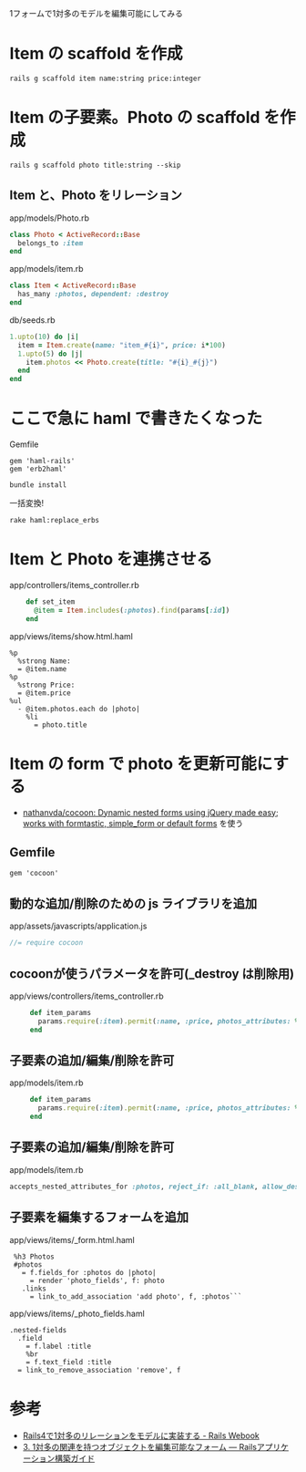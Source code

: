 1フォームで1対多のモデルを編集可能にしてみる

# Item の scaffold を作成

```
rails g scaffold item name:string price:integer
```

# Item の子要素。Photo の scaffold を作成

```
rails g scaffold photo title:string --skip
```

## Item と、Photo をリレーション

app/models/Photo.rb

```ruby
class Photo < ActiveRecord::Base
  belongs_to :item
end
```

app/models/item.rb

```ruby
class Item < ActiveRecord::Base
  has_many :photos, dependent: :destroy
end
```

db/seeds.rb

```ruby
1.upto(10) do |i|
  item = Item.create(name: "item_#{i}", price: i*100)
  1.upto(5) do |j|
    item.photos << Photo.create(title: "#{i}_#{j}")
  end
end
```

# ここで急に haml で書きたくなった

Gemfile

```
gem 'haml-rails'
gem 'erb2haml'
```

```
bundle install
```

一括変換!

```
rake haml:replace_erbs
```

# Item と Photo を連携させる

app/controllers/items_controller.rb

```ruby
    def set_item
      @item = Item.includes(:photos).find(params[:id])
    end
```

app/views/items/show.html.haml

```haml
%p
  %strong Name:
  = @item.name
%p
  %strong Price:
  = @item.price
%ul
  - @item.photos.each do |photo|
    %li
      = photo.title
```

# Item の form で photo を更新可能にする

- [nathanvda/cocoon: Dynamic nested forms using jQuery made easy; works with formtastic, simple_form or default forms](https://github.com/nathanvda/cocoon) を使う

##  Gemfile

```Gemfile
gem 'cocoon'
```

## 動的な追加/削除のための js ライブラリを追加

app/assets/javascripts/application.js

```javascript
//= require cocoon
```

## cocoonが使うパラメータを許可(_destroy は削除用)

app/views/controllers/items_controller.rb

```ruby
     def item_params
       params.require(:item).permit(:name, :price, photos_attributes: %i[id title _destroy])
     end
```

## 子要素の追加/編集/削除を許可

app/models/item.rb


```ruby
     def item_params
       params.require(:item).permit(:name, :price, photos_attributes: %i[id title _destroy])
     end
```

## 子要素の追加/編集/削除を許可

app/models/item.rb

```ruby
accepts_nested_attributes_for :photos, reject_if: :all_blank, allow_destroy: true
```

## 子要素を編集するフォームを追加

app/views/items/_form.html.haml

```haml
 %h3 Photos
 #photos
   = f.fields_for :photos do |photo|
     = render 'photo_fields', f: photo
   .links
     = link_to_add_association 'add photo', f, :photos```
```

app/views/items/_photo_fields.haml

```haml
.nested-fields
  .field
    = f.label :title
    %br
    = f.text_field :title
  = link_to_remove_association 'remove', f
```

# 参考

- [Rails4で1対多のリレーションをモデルに実装する - Rails Webook](http://ruby-rails.hatenadiary.com/entry/20141203/1417601540)
- [3. 1対多の関連を持つオブジェクトを編集可能なフォーム — Railsアプリケーション構築ガイド](http://rails.densan-labs.net/form/relation_register_form.html)
